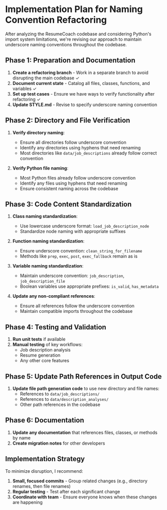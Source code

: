 # Implementation Plan for Naming Convention Refactoring

After analyzing the ResumeCoach codebase and considering Python's import system limitations, we're revising our approach to maintain underscore naming conventions throughout the codebase.

## Phase 1: Preparation and Documentation

1. **Create a refactoring branch** - Work in a separate branch to avoid disrupting the main codebase ✓
2. **Document current state** - Catalog all files, classes, functions, and variables ✓
3. **Set up test cases** - Ensure we have ways to verify functionality after refactoring ✓
4. **Update STYLE.md** - Revise to specify underscore naming convention

## Phase 2: Directory and File Verification

1. **Verify directory naming**:
   - Ensure all directories follow underscore convention
   - Identify any directories using hyphens that need renaming
   - Most directories like `data/job_descriptions` already follow correct convention

2. **Verify Python file naming**:
   - Most Python files already follow underscore convention
   - Identify any files using hyphens that need renaming
   - Ensure consistent naming across the codebase

## Phase 3: Code Content Standardization

1. **Class naming standardization**:
   - Use lowercase underscore format: `load_job_description_node`
   - Standardize node naming with appropriate suffixes

2. **Function naming standardization**:
   - Ensure underscore convention: `clean_string_for_filename`
   - Methods like `prep`, `exec`, `post`, `exec_fallback` remain as is

3. **Variable naming standardization**:
   - Maintain underscore convention: `job_description`, `job_description_file`
   - Boolean variables use appropriate prefixes: `is_valid`, `has_metadata`

4. **Update any non-compliant references**:
   - Ensure all references follow the underscore convention
   - Maintain compatible imports throughout the codebase

## Phase 4: Testing and Validation

1. **Run unit tests** if available
2. **Manual testing** of key workflows:
   - Job description analysis
   - Resume generation
   - Any other core features

## Phase 5: Update Path References in Output Code

1. **Update file path generation code** to use new directory and file names:
   - References to `data/job_descriptions/`
   - References to `data/description_analyses/`
   - Other path references in the codebase

## Phase 6: Documentation

1. **Update any documentation** that references files, classes, or methods by name
2. **Create migration notes** for other developers

## Implementation Strategy

To minimize disruption, I recommend:

1. **Small, focused commits** - Group related changes (e.g., directory renames, then file renames)
2. **Regular testing** - Test after each significant change
3. **Coordinate with team** - Ensure everyone knows when these changes are happening

